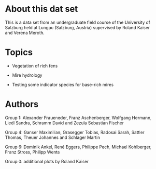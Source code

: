 About this dat set
==================

This is a data set from an undergraduate field course of the University of Salzburg held at Lungau (Salzburg, Austria) supervised by Roland Kaiser and Verena Meroth.


Topics
======

* Vegetation of rich fens

* Mire hydrology

* Testing some indicator species for base-rich mires


Authors
=======

Group 1: Alexander Fraueneder, Franz Aschenberger, Wolfgang Hermann, Liedl Sandra, Schramm David and Zezula Sebastian Fischer

Group 4: Ganser Maximilian, Grasegger Tobias, Radosai Sarah, Sattler Thomas, Theuer Johannes and Schlager Martin

Group 6: Dominik Ankel, René Eggers, Philippe Pech, Michael Kohlberger, Franz Stross, Philipp Wenta

Group 0: additional plots by Roland Kaiser 